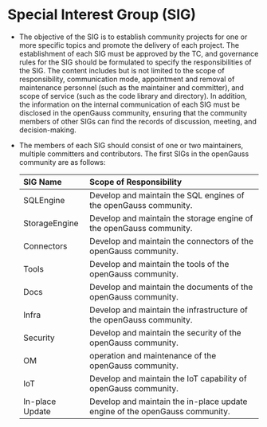 # Special Interest Group (SIG)

* The objective of the SIG is to establish community projects for one or more specific topics and promote the delivery of each project. The establishment of each SIG must be approved by the TC, and governance rules for the SIG should be formulated to specify the responsibilities of the SIG. The content includes but is not limited to the scope of responsibility, communication mode, appointment and removal of maintenance personnel (such as the maintainer and committer), and scope of service (such as the code library and directory). In addition, the information on the internal communication of each SIG must be disclosed in the openGauss community, ensuring that the community members of other SIGs can find the records of discussion, meeting, and decision-making.
  
* The members of each SIG should consist of one or two maintainers, multiple committers and contributors. The first SIGs in the openGauss community are as follows:

    | SIG Name | Scope of Responsibility |
    | :------- | :--------------- |
    | SQLEngine | Develop and maintain the SQL engines of the openGauss community. |
    | StorageEngine | Develop and maintain the storage engine of the openGauss community. |
    | Connectors | Develop and maintain the connectors of the openGauss community. |
    | Tools | Develop and maintain the tools of the openGauss community. |
    | Docs | Develop and maintain the documents of the openGauss community. |
    | Infra | Develop and maintain the infrastructure of the openGauss community. |
    | Security | Develop and maintain the security of the openGauss community. |
    | OM | operation and maintenance of the openGauss community. |
    | IoT | Develop and maintain the IoT capability of openGauss community. |
    | In-place Update | Develop and maintain the in-place update engine of the openGauss community. |
